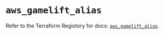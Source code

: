 # `aws_gamelift_alias`

Refer to the Terraform Registory for docs: [`aws_gamelift_alias`](https://registry.terraform.io/providers/hashicorp/aws/5.14.0/docs/resources/gamelift_alias).
